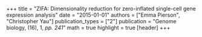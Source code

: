 +++
title = "ZIFA: Dimensionality reduction for zero-inflated single-cell gene expression analysis"
date = "2015-01-01"
authors = ["Emma Pierson", "Christopher Yau"]
publication_types = ["2"]
publication = "Genome biology, (16), 1, _pp. 241_"
math = true
highlight = true
[header]
+++

